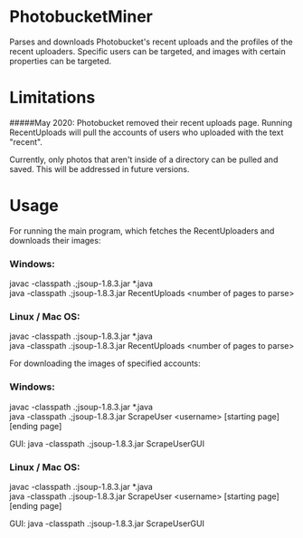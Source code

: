 # PhotobucketMiner
Parses and downloads Photobucket's recent uploads and the profiles of the recent uploaders. Specific users can be targeted, and images with certain properties can be targeted.

# Limitations

#####May 2020: Photobucket removed their recent uploads page. Running RecentUploads will pull the accounts of users who uploaded with the text "recent".

Currently, only photos that aren't inside of a directory can be pulled and saved. This will be addressed in future versions.  

# Usage
For running the main program, which fetches the RecentUploaders and downloads their images:

### Windows:

javac -classpath .;jsoup-1.8.3.jar *.java  
java -classpath .;jsoup-1.8.3.jar RecentUploads \<number of pages to parse\>

### Linux / Mac OS:
javac -classpath .:jsoup-1.8.3.jar *.java  
java -classpath .:jsoup-1.8.3.jar RecentUploads \<number of pages to parse\>  

For downloading the images of specified accounts:  

### Windows:  
javac -classpath .;jsoup-1.8.3.jar *.java  
java -classpath .;jsoup-1.8.3.jar ScrapeUser \<username\> [starting page] [ending page]  

GUI: java -classpath .;jsoup-1.8.3.jar ScrapeUserGUI  

### Linux / Mac OS:
javac -classpath .:jsoup-1.8.3.jar *.java  
java -classpath .:jsoup-1.8.3.jar ScrapeUser \<username\> [starting page] [ending page]  

GUI: java -classpath .:jsoup-1.8.3.jar ScrapeUserGUI
